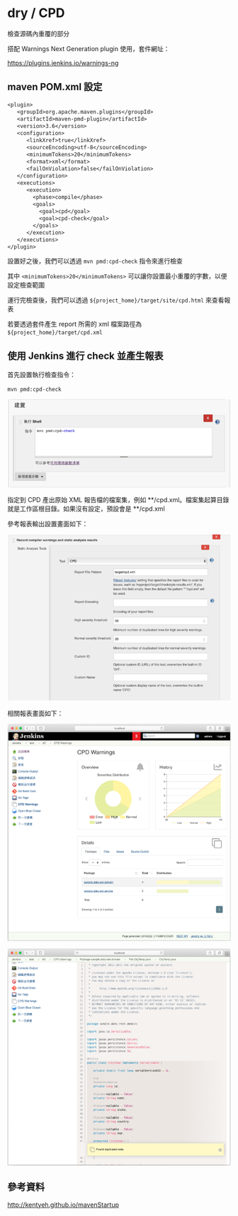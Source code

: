 # dry / CPD

檢查源碼內重覆的部分

搭配 Warnings Next Generation plugin 使用，套件網址：

https://plugins.jenkins.io/warnings-ng

## maven POM.xml 設定
```
<plugin>
   <groupId>org.apache.maven.plugins</groupId>
   <artifactId>maven-pmd-plugin</artifactId>
   <version>3.6</version>
   <configuration>
      <linkXref>true</linkXref>
      <sourceEncoding>utf-8</sourceEncoding>
      <minimumTokens>20</minimumTokens>
      <format>xml</format>
      <failOnViolation>false</failOnViolation>
   </configuration>
   <executions>
      <execution>
        <phase>compile</phase>
        <goals>
          <goal>cpd</goal>
          <goal>cpd-check</goal>
        </goals>
      </execution>
   </executions>
</plugin>
```

設置好之後，我們可以透過 `mvn pmd:cpd-check` 指令來進行檢查

其中 `<minimumTokens>20</minimumTokens>` 可以讓你設置最小重覆的字數，以便設定檢查範圍

運行完檢查後，我們可以透過 `${project_home}/target/site/cpd.html` 來查看報表

若要透過套件產生 report 所需的 xml 檔案路徑為 `${project_home}/target/cpd.xml`

## 使用 Jenkins 進行 check 並產生報表

首先設置執行檢查指令：

`mvn pmd:cpd-check`

![](assets/2019-02-22-15-13-43.png)

指定到 CPD 產出原始 XML 報告檔的檔案集，例如 **/cpd.xml。檔案集起算目錄就是工作區根目錄。如果沒有設定，預設會是 **/cpd.xml

參考報表輸出設置畫面如下：

![](assets/2019-02-22-15-15-40.png)

相關報表畫面如下：

![](assets/2019-02-22-15-16-03.png)

![](assets/2019-02-22-15-16-16.png)


## 參考資料

<http://kentyeh.github.io/mavenStartup>
